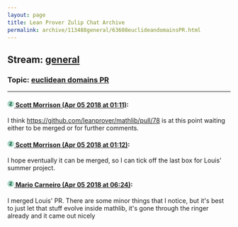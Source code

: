 ```yaml
---
layout: page
title: Lean Prover Zulip Chat Archive 
permalink: archive/113488general/63608euclideandomainsPR.html
---
```


## Stream: [general](index.html)
### Topic: [euclidean domains PR](63608euclideandomainsPR.html)

---

#### [![Click to go to Zulip](../../assets/img/zulip2.png) Scott Morrison (Apr 05 2018 at 01:11)](https://leanprover.zulipchat.com/#narrow/stream/113488-general/topic/euclidean%20domains%20PR/near/124646289):
I think https://github.com/leanprover/mathlib/pull/78 is at this point waiting either to be merged or for further comments.

#### [![Click to go to Zulip](../../assets/img/zulip2.png) Scott Morrison (Apr 05 2018 at 01:12)](https://leanprover.zulipchat.com/#narrow/stream/113488-general/topic/euclidean%20domains%20PR/near/124646344):
I hope eventually it can be merged, so I can tick off the last box for Louis' summer project.

#### [![Click to go to Zulip](../../assets/img/zulip2.png) Mario Carneiro (Apr 05 2018 at 06:24)](https://leanprover.zulipchat.com/#narrow/stream/113488-general/topic/euclidean%20domains%20PR/near/124655240):
I merged Louis' PR. There are some minor things that I notice, but it's best to just let that stuff evolve inside mathlib, it's gone through the ringer already and it came out nicely

